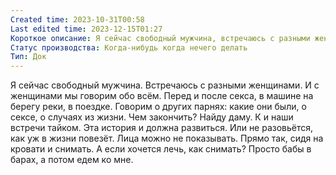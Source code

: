 ```yaml
---
Created time: 2023-10-31T00:58
Last edited time: 2023-12-15T01:27
Короткое описание: Я сейчас свободный мужчина, встречаюсь с разными женщинами и обсуждаю с ними разные темы, включая секс и случаи из жизни. Хочу найти даму для продолжения истории, но все встречи происходят тайком и результат неизвестен.
Статус производства: Когда-нибудь когда нечего делать
Тип: Док
---
```

Я сейчас свободный мужчина. Встречаюсь с разными женщинами. И с женщинами мы говорим обо всём. Перед и после секса, в машине на берегу реки, в поездке. Говорим о других парнях: какие они были, о сексе, о случаях из жизни.
Чем закончить? Найду даму.
К и наши встречи тайком. Эта история и должна развиться. Или не разовьётся, как уж в жизни повезёт.
Лица можно не показывать.
Прямо так, сидя на кровати и снимать. А если хочется лечь, как снимать?
Просто бабы в барах, а потом едем ко мне.